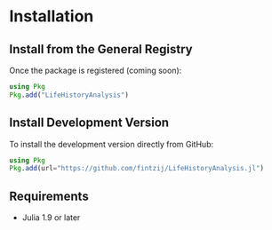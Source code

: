 # Installation

## Install from the General Registry

Once the package is registered (coming soon):

```julia
using Pkg
Pkg.add("LifeHistoryAnalysis")
```

## Install Development Version

To install the development version directly from GitHub:

```julia
using Pkg
Pkg.add(url="https://github.com/fintzij/LifeHistoryAnalysis.jl")
```

## Requirements

- Julia 1.9 or later